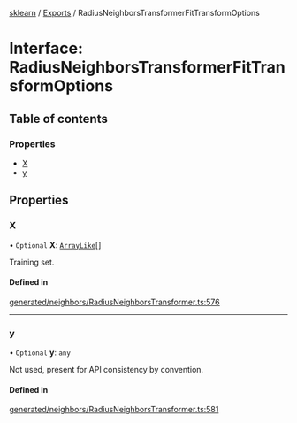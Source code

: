 [sklearn](../readme.md) / [Exports](../modules.md) / RadiusNeighborsTransformerFitTransformOptions

# Interface: RadiusNeighborsTransformerFitTransformOptions

## Table of contents

### Properties

- [X](RadiusNeighborsTransformerFitTransformOptions.md#x)
- [y](RadiusNeighborsTransformerFitTransformOptions.md#y)

## Properties

### X

• `Optional` **X**: [`ArrayLike`](../modules.md#arraylike)[]

Training set.

#### Defined in

[generated/neighbors/RadiusNeighborsTransformer.ts:576](https://github.com/transitive-bullshit/scikit-learn-ts/blob/367336a/packages/sklearn/src/generated/neighbors/RadiusNeighborsTransformer.ts#L576)

___

### y

• `Optional` **y**: `any`

Not used, present for API consistency by convention.

#### Defined in

[generated/neighbors/RadiusNeighborsTransformer.ts:581](https://github.com/transitive-bullshit/scikit-learn-ts/blob/367336a/packages/sklearn/src/generated/neighbors/RadiusNeighborsTransformer.ts#L581)
